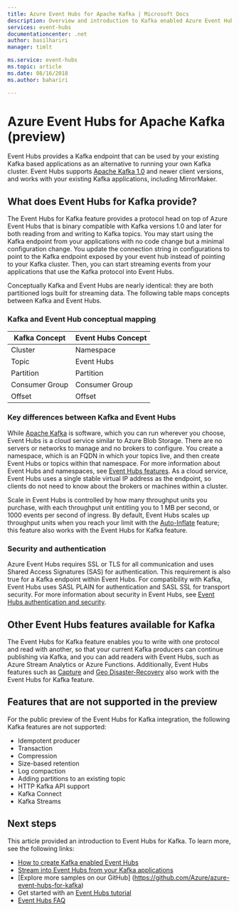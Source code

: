 ```yaml
---
title: Azure Event Hubs for Apache Kafka | Microsoft Docs
description: Overview and introduction to Kafka enabled Azure Event Hubs
services: event-hubs
documentationcenter: .net
author: basilhariri
manager: timlt

ms.service: event-hubs
ms.topic: article
ms.date: 08/16/2018
ms.author: bahariri

---
```

# Azure Event Hubs for Apache Kafka (preview)

Event Hubs provides a Kafka endpoint that can be used by your existing Kafka based applications as an alternative to running your own Kafka cluster. Event Hubs supports [Apache Kafka 1.0](https://kafka.apache.org/10/documentation.html) and newer client versions, and works with your existing Kafka applications, including MirrorMaker. 

## What does Event Hubs for Kafka provide?

The Event Hubs for Kafka feature provides a protocol head on top of Azure Event Hubs that is binary compatible with Kafka versions 1.0 and later for both reading from and writing to Kafka topics. You may start using the Kafka endpoint from your applications with no code change but a minimal configuration change. You update the connection string in configurations to point to the Kafka endpoint exposed by your event hub instead of pointing to your Kafka cluster. Then, you can start streaming events from your applications that use the Kafka protocol into Event Hubs. 

Conceptually Kafka and Event Hubs are nearly identical: they are both partitioned logs built for streaming data. The following table maps concepts between Kafka and Event Hubs.

### Kafka and Event Hub conceptual mapping

| Kafka Concept | Event Hubs Concept|
| --- | --- |
| Cluster | Namespace |
| Topic | Event Hubs |
| Partition | Partition|
| Consumer Group | Consumer Group |
| Offset | Offset|

### Key differences between Kafka and Event Hubs

While [Apache Kafka](https://kafka.apache.org/) is software, which you can run wherever you choose, Event Hubs is a cloud service similar to Azure Blob Storage. There are no servers or networks to manage and no brokers to configure. You create a namespace, which is an FQDN in which your topics live, and then create Event Hubs or topics within that namespace. For more information about Event Hubs and namespaces, see [Event Hubs features](event-hubs-features.md#namespace). As a cloud service, Event Hubs uses a single stable virtual IP address as the endpoint, so clients do not need to know about the brokers or machines within a cluster. 

Scale in Event Hubs is controlled by how many throughput units you purchase, with each throughput unit entitling you to 1 MB per second, or 1000 events per second of ingress. By default, Event Hubs scales up throughput units when you reach your limit with the [Auto-Inflate](event-hubs-auto-inflate.md) feature; this feature also works with the Event Hubs for Kafka feature. 

### Security and authentication

Azure Event Hubs requires SSL or TLS for all communication and uses Shared Access Signatures (SAS) for authentication. This requirement is also true for a Kafka endpoint within Event Hubs. For compatibility with Kafka, Event Hubs uses SASL PLAIN for authentication and SASL SSL for transport security. For more information about security in Event Hubs, see [Event Hubs authentication and security](event-hubs-authentication-and-security-model-overview.md).

## Other Event Hubs features available for Kafka

The Event Hubs for Kafka feature enables you to write with one protocol and read with another, so that your current Kafka producers can continue publishing via Kafka, and you can add readers with Event Hubs, such as Azure Stream Analytics or Azure Functions. Additionally, Event Hubs features such as [Capture](event-hubs-capture-overview.md) and [Geo Disaster-Recovery](event-hubs-geo-dr.md) also work with the Event Hubs for Kafka feature.

## Features that are not supported in the preview

For the public preview of the Event Hubs for Kafka integration, the following Kafka features are not supported:

*	Idempotent producer
*	Transaction
*	Compression
*	Size-based retention
*	Log compaction
*	Adding partitions to an existing topic
*	HTTP Kafka API support
*	Kafka Connect
*	Kafka Streams

## Next steps

This article provided an introduction to Event Hubs for Kafka. To learn more, see the following links:

* [How to create Kafka enabled Event Hubs](event-hubs-create-kafka-enabled.md)
* [Stream into Event Hubs from your Kafka applications](event-hubs-quickstart-kafka-enabled-event-hubs.md)
* [Explore more samples on our GitHub] (https://github.com/Azure/azure-event-hubs-for-kafka)
* Get started with an [Event Hubs tutorial](event-hubs-dotnet-standard-getstarted-send.md)
* [Event Hubs FAQ](event-hubs-faq.md)

 
 


